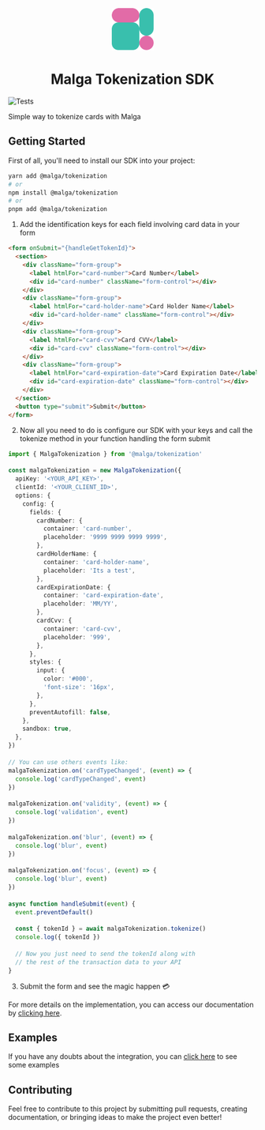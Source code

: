 <div align="center">
  <picture>
    <img alt="Malga" src="docs/assets/malga.png" width="85" />
  </picture>
  <h1>Malga Tokenization SDK</h1>
</div>

![Tests](https://github.com/plughacker/malga-tokenization/actions/workflows/tests.yml/badge.svg)

Simple way to tokenize cards with Malga

## Getting Started

First of all, you'll need to install our SDK into your project:

```bash
yarn add @malga/tokenization
# or
npm install @malga/tokenization
# or
pnpm add @malga/tokenization
```

1. Add the identification keys for each field involving card data in your form

```html
<form onSubmit="{handleGetTokenId}">
  <section>
    <div className="form-group">
      <label htmlFor="card-number">Card Number</label>
      <div id="card-number" className="form-control"></div>
    </div>
    <div className="form-group">
      <label htmlFor="card-holder-name">Card Holder Name</label>
      <div id="card-holder-name" className="form-control"></div>
    </div>
    <div className="form-group">
      <label htmlFor="card-cvv">Card CVV</label>
      <div id="card-cvv" className="form-control"></div>
    </div>
    <div className="form-group">
      <label htmlFor="card-expiration-date">Card Expiration Date</label>
      <div id="card-expiration-date" className="form-control"></div>
    </div>
  </section>
  <button type="submit">Submit</button>
</form>
```

2. Now all you need to do is configure our SDK with your keys and call the tokenize method in your function handling the form submit

```ts
import { MalgaTokenization } from '@malga/tokenization'

const malgaTokenization = new MalgaTokenization({
  apiKey: '<YOUR_API_KEY>',
  clientId: '<YOUR_CLIENT_ID>',
  options: {
    config: {
      fields: {
        cardNumber: {
          container: 'card-number',
          placeholder: '9999 9999 9999 9999',
        },
        cardHolderName: {
          container: 'card-holder-name',
          placeholder: 'Its a test',
        },
        cardExpirationDate: {
          container: 'card-expiration-date',
          placeholder: 'MM/YY',
        },
        cardCvv: {
          container: 'card-cvv',
          placeholder: '999',
        },
      },
      styles: {
        input: {
          color: '#000',
          'font-size': '16px',
        },
      },
      preventAutofill: false,
    },
    sandbox: true,
  },
})

// You can use others events like:
malgaTokenization.on('cardTypeChanged', (event) => {
  console.log('cardTypeChanged', event)
})

malgaTokenization.on('validity', (event) => {
  console.log('validation', event)
})

malgaTokenization.on('blur', (event) => {
  console.log('blur', event)
})

malgaTokenization.on('focus', (event) => {
  console.log('blur', event)
})

async function handleSubmit(event) {
  event.preventDefault()

  const { tokenId } = await malgaTokenization.tokenize()
  console.log({ tokenId })

  // Now you just need to send the tokenId along with
  // the rest of the transaction data to your API
}
```

3. Submit the form and see the magic happen 💳

For more details on the implementation, you can access our documentation by [clicking here](https://docs.malga.io/docs/sdks/tokenization/intro).

## Examples

If you have any doubts about the integration, you can [click here](https://github.com/plughacker/malga-tokenization/tree/main/examples) to see some examples

## Contributing

Feel free to contribute to this project by submitting pull requests, creating documentation, or bringing ideas to make the project even better!
